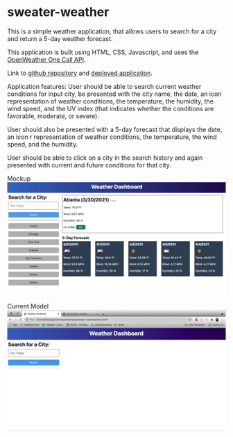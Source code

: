 # sweater-weather
This is a simple weather application, that allows users to search for a city and return a 5-day weather forecast. 

This application is built using HTML, CSS, Javascript, and uses the [OpenWeather One Call API](https://openweathermap.org/api/one-call-api). 

Link to [github repository](https://github.com/ailict/sweater-weather) and [deployed application](https://ailict.github.io/sweater-weather/).

Application features: 
User should be able to search current weather conditions for input city, be presented with the city name, the date, an icon representation of weather conditions, the temperature, the humidity, the wind speed, and the UV index (that indicates whether the conditions are favorable, moderate, or severe). 

User should also be presented with a 5-day forecast that displays the date, an icon r
representation of weather conditions, the temperature, the wind speed, and the humidity.

User should be able to click on a city in the search history and again presented with current and future conditions for that city. 

Mockup
<img src="./assets/images/mockup.png">

Current Model
<img src="./assets/images/currentsweaterweather.png">
